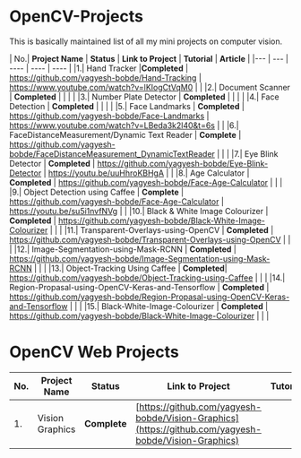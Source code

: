 # OpenCV-Projects
This is basically maintained list of all my mini projects on computer vision.

| No.| **Project Name** | **Status** | **Link to Project** | **Tutorial** | **Article** |
|--- | --- | ---- | ---- | ---- |
|1.| Hand Tracker |**Completed** | https://github.com/yagyesh-bobde/Hand-Tracking | https://www.youtube.com/watch?v=lKIogCtVqM0 | |
|2.| Document Scanner | **Completed** | | | |
|3.| Number Plate Detector | **Completed** | | | |
|4.| Face Detection | **Completed** | | | |
|5.| Face Landmarks | **Completed** | https://github.com/yagyesh-bobde/Face-Landmarks | https://www.youtube.com/watch?v=LBeda3k2l40&t=6s | |
|6.| FaceDistanceMeasurement/Dynamic Text Reader | **Complete** | https://github.com/yagyesh-bobde/FaceDistanceMeasurement_DynamicTextReader | | |
|7.| Eye Blink Detector | **Completed** | https://github.com/yagyesh-bobde/Eye-Blink-Detector | https://youtu.be/uuHhroKBHgA | |
|8.| Age Calculator | **Completed** | https://github.com/yagyesh-bobde/Face-Age-Calculator | | |
|9.| Object Detection using Caffee | **Complete** | https://github.com/yagyesh-bobde/Face-Age-Calculator | https://youtu.be/su5i1nvfNVg | |
|10.| Black & White Image Colourizer | **Completed** | https://github.com/yagyesh-bobde/Black-White-Image-Colourizer | | |
|11.| Transparent-Overlays-using-OpenCV | **Completed** | https://github.com/yagyesh-bobde/Transparent-Overlays-using-OpenCV | | |
|12.| Image-Segmentation-using-Mask-RCNN | **Completed** | https://github.com/yagyesh-bobde/Image-Segmentation-using-Mask-RCNN | | |
|13.| Object-Tracking Using Caffee | **Completed**| https://github.com/yagyesh-bobde/Object-Tracking-using-Caffee | | |
|14.| Region-Propasal-using-OpenCV-Keras-and-Tensorflow | **Completed** | https://github.com/yagyesh-bobde/Region-Propasal-using-OpenCV-Keras-and-Tensorflow | | |
|15.| Black-White-Image-Colourizer | **Completed** | https://github.com/yagyesh-bobde/Black-White-Image-Colourizer | | |


# OpenCV Web Projects
| No.| **Project Name** | **Status** | **Link to Project** | **Tutorial** | 
|--- | --- | ---- | ---- | ---- |
|1. | Vision Graphics | **Complete** | [https://github.com/yagyesh-bobde/Vision-Graphics](https://github.com/yagyesh-bobde/Vision-Graphics) |  |
